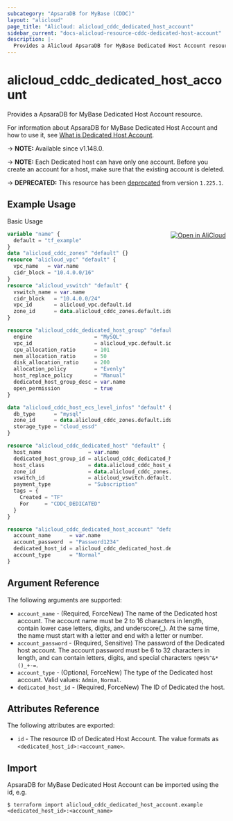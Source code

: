 ```yaml
---
subcategory: "ApsaraDB for MyBase (CDDC)"
layout: "alicloud"
page_title: "Alicloud: alicloud_cddc_dedicated_host_account"
sidebar_current: "docs-alicloud-resource-cddc-dedicated-host-account"
description: |-
  Provides a Alicloud ApsaraDB for MyBase Dedicated Host Account resource.
---
```


# alicloud_cddc_dedicated_host_account

Provides a ApsaraDB for MyBase Dedicated Host Account resource.

For information about ApsaraDB for MyBase Dedicated Host Account and how to use it, see [What is Dedicated Host Account](https://www.alibabacloud.com/help/en/apsaradb-for-mybase/latest/creatededicatedhostaccount).

-> **NOTE:** Available since v1.148.0.

-> **NOTE:** Each Dedicated host can have only one account. Before you create an account for a host, make sure that the existing account is deleted.

-> **DEPRECATED:**  This resource has been [deprecated](https://www.alibabacloud.com/help/en/apsaradb-for-mybase/latest/notice-stop-selling-mybase-hosted-instances-from-august-31-2023) from version `1.225.1`. 

## Example Usage
<div class="oics-button" style="float: right;margin: 0 0 -40px 0;">
  <a href="https://api.aliyun.com/api-tools/terraform?resource=alicloud_cddc_dedicated_host_account&exampleId=4ba37a0d-c6dd-89dc-fc00-86b7cef01c63418957b3&activeTab=example&spm=docs.r.cddc_dedicated_host_account.0.4ba37a0dc6" target="_blank">
    <img alt="Open in AliCloud" src="https://img.alicdn.com/imgextra/i1/O1CN01hjjqXv1uYUlY56FyX_!!6000000006049-55-tps-254-36.svg" style="max-height: 44px; margin: 32px auto; max-width: 100%;">
  </a>
</div>

Basic Usage

```terraform
variable "name" {
  default = "tf_example"
}
data "alicloud_cddc_zones" "default" {}
resource "alicloud_vpc" "default" {
  vpc_name   = var.name
  cidr_block = "10.4.0.0/16"
}
resource "alicloud_vswitch" "default" {
  vswitch_name = var.name
  cidr_block   = "10.4.0.0/24"
  vpc_id       = alicloud_vpc.default.id
  zone_id      = data.alicloud_cddc_zones.default.ids.0
}

resource "alicloud_cddc_dedicated_host_group" "default" {
  engine                    = "MySQL"
  vpc_id                    = alicloud_vpc.default.id
  cpu_allocation_ratio      = 101
  mem_allocation_ratio      = 50
  disk_allocation_ratio     = 200
  allocation_policy         = "Evenly"
  host_replace_policy       = "Manual"
  dedicated_host_group_desc = var.name
  open_permission           = true
}

data "alicloud_cddc_host_ecs_level_infos" "default" {
  db_type      = "mysql"
  zone_id      = data.alicloud_cddc_zones.default.ids.0
  storage_type = "cloud_essd"
}

resource "alicloud_cddc_dedicated_host" "default" {
  host_name               = var.name
  dedicated_host_group_id = alicloud_cddc_dedicated_host_group.default.id
  host_class              = data.alicloud_cddc_host_ecs_level_infos.default.infos.0.res_class_code
  zone_id                 = data.alicloud_cddc_zones.default.ids.0
  vswitch_id              = alicloud_vswitch.default.id
  payment_type            = "Subscription"
  tags = {
    Created = "TF"
    For     = "CDDC_DEDICATED"
  }
}

resource "alicloud_cddc_dedicated_host_account" "default" {
  account_name      = var.name
  account_password  = "Password1234"
  dedicated_host_id = alicloud_cddc_dedicated_host.default.dedicated_host_id
  account_type      = "Normal"
}
```

## Argument Reference

The following arguments are supported:

* `account_name` - (Required, ForceNew) The name of the Dedicated host account. The account name must be 2 to 16 characters in length, contain lower case letters, digits, and underscore(_). At the same time, the name must start with a letter and end with a letter or number.
* `account_password` - (Required, Sensitive) The password of the Dedicated host account. The account password must be 6 to 32 characters in length, and can contain letters, digits, and special characters `!@#$%^&*()_+-=`.
* `account_type` - (Optional, ForceNew) The type of the Dedicated host account. Valid values: `Admin`, `Normal`.
* `dedicated_host_id` - (Required, ForceNew) The ID of Dedicated the host.

## Attributes Reference

The following attributes are exported:

* `id` - The resource ID of Dedicated Host Account. The value formats as `<dedicated_host_id>:<account_name>`.

## Import

ApsaraDB for MyBase Dedicated Host Account can be imported using the id, e.g.

```shell
$ terraform import alicloud_cddc_dedicated_host_account.example <dedicated_host_id>:<account_name>
```